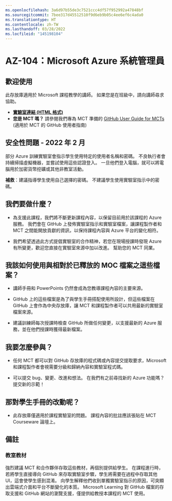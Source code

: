 ```yaml
---
ms.openlocfilehash: 3a6d97b55de3c7521ccc4df57f952992a47848bf
ms.sourcegitcommit: 7bee317d45512510f9d6eb9b05c4ee6ef6c4ada0
ms.translationtype: HT
ms.contentlocale: zh-TW
ms.lasthandoff: 03/28/2022
ms.locfileid: "145198104"
---
```

# <a name="az-104-microsoft-azure-administrator"></a>AZ-104：Microsoft Azure 系統管理員

## <a name="welcome"></a>歡迎使用

此存放庫適用於 Microsoft 課程教學的講師。 如果您是在班級中，請向講師尋求協助。 

- **[實驗室連結 (HTML 格式)](https://microsoftlearning.github.io/AZ-104-MicrosoftAzureAdministrator/)**
- **您是 MCT 嗎？** 請參閱我們專為 MCT 準備的 [GitHub User Guide for MCTs](https://microsoftlearning.github.io/MCT-User-Guide/) (適用於 MCT 的 GitHub 使用者指南)

## <a name="security-issue---february-2022"></a>安全性問題 - 2022 年 2 月

部分 Azure 訓練實驗室會指示學生使用特定的使用者名稱和密碼。 不良執行者會持續掃描虛擬機器，並嘗試使用這些認證登入。
一旦他們登入電腦，就可以將電腦用於加密貨幣挖礦或其他非教室活動。

**補救**：建議指導學生使用自己選擇的密碼。 不建議學生使用實驗室指示中的密碼。 

## <a name="what-are-we-doing"></a>我們要做什麼？

- 為支援此課程，我們將不斷更新課程內容，以保留目前用於該課程的 Azure 服務。  我們會在 GitHub 上發佈實驗室指示和實驗室檔案，讓課程製作者和 MCT 之間能開放貢獻的資訊，以保持課程內容與 Azure 平台的變化相符。

- 我們希望透過此方式提倡實驗室的合作精神，若您在現場授課時發現 Azure 有所變更，歡迎您直接在實驗室來源中加以改進。  幫助您的 MCT 同業。

## <a name="how-should-i-use-these-files-relative-to-the-released-moc-files"></a>我該如何使用與相對於已釋放的 MOC 檔案之這些檔案？

- 講師手冊和 PowerPoints 仍然會成為您教導課程內容的主要來源。

- GitHub 上的這些檔案是為了與學生手冊搭配使用所設計，但這些檔案在 GitHub 上會作為中央存放庫，讓 MCT 和課程製作者可以共用最新的實驗室檔案來源。

- 建議訓練師每次授課時檢查 GitHub 所做任何變更，以支援最新的 Azure 服務，並在他們授課時獲得最新檔案。

## <a name="how-do-i-contribute"></a>我要怎麼參與？

- 任何 MCT 都可以對 GitHub 存放庫的程式碼或內容提交提取要求，Microsoft 和課程製作者會視需要分級和歸納內容和實驗室程式碼。

- 可以提交 bug、變更、改進和想法。  在我們有之前尋找新的 Azure 功能嗎？  提交新的示範！

## <a name="what-about-changes-to-the-student-handbook"></a>那對學生手冊的改動呢？

- 此存放庫僅適用於課程實驗室的問題。 課程內容的批註應該張貼在 MCT Courseware 論壇上。 

## <a name="notes"></a>備註

### <a name="classroom-materials"></a>教室教材

強烈建議 MCT 和合作夥伴存取這些教材，再個別提供給學生。  在課程進行時，若將學生直接導向 GitHub 來存取實驗室步驟，學生將需要在過程中存取其他 UI，這會使學生感到混淆。 向學生解釋他們收到單獨實驗室指示的原因，可突顯出雲端式介面和平台不斷變化的本質。 Microsoft Learning 對 GitHub 檔案的存取支援和 GitHub 網站的瀏覽支援，僅提供給教授本課程的 MCT 使用。
